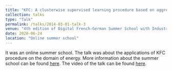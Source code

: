 ```yaml
---
title: "KFC: A clusterwise supervised learning procedure based on aggregation of distances"
collection: talks
type: "Talk"
permalink: /talks/2014-03-01-talk-3
venue: "4th edition of Digital French-German Summer School with Industry 2020"
date: 2020-06-24
location: "Online summer school"
---
```


It was an online summer school. The talk was about the applications of KFC procedure on the domain of energy. More information about the summer school can be found [here](http://mlmda.cmla.fr/french-german-summer-school-for-industry-2020/). The video of the talk can be found [here](https://www.youtube.com/watch?list=PLr1vc4ZveozN3DCzlIxJd_oLG9MpLev1B&v=WSQce_NKUy8&ab_channel=MLMDA-ENSParis-Saclay).

